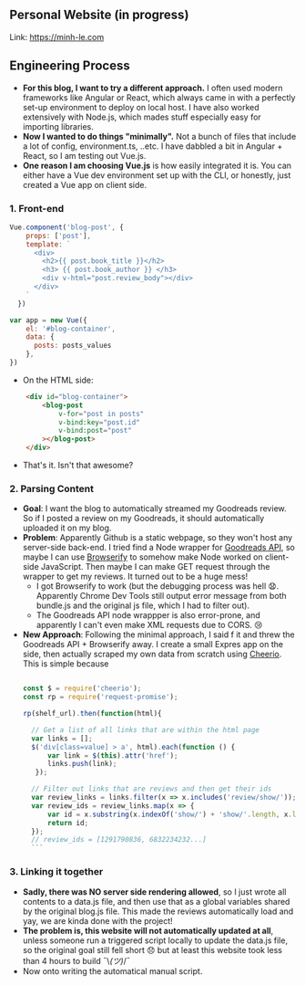 ## Personal Website (in progress) 

Link: https://minh-le.com

## Engineering Process
- **For this blog, I want to try a different approach.** I often used modern frameworks like Angular or React, which always came in with a perfectly set-up environment to deploy on local host. I have also worked extensively with Node.js, which mades stuff especially easy for importing libraries. 
- **Now I wanted to do things "minimally".** Not a bunch of files that include a lot of config, environment.ts, ..etc. 
I have dabbled a bit in Angular + React, so I am testing out Vue.js. 
- **One reason I am choosing Vue.js** is how easily integrated it is. You can either have a Vue dev environment set up with the CLI, or honestly, just created a Vue app on client side. 


### 1. Front-end 

```javascript
Vue.component('blog-post', {
    props: ['post'],
    template: `
      <div>
        <h2>{{ post.book_title }}</h2>
        <h3> {{ post.book_author }} </h3>
        <div v-html="post.review_body"></div> 
      </div>
    `
  })

var app = new Vue({
    el: '#blog-container',
    data: {
      posts: posts_values 
    }, 
})

```
- On the HTML side: 
```html
    <div id="blog-container">
        <blog-post
            v-for="post in posts"
            v-bind:key="post.id"
            v-bind:post="post"
        ></blog-post>
    </div>  
```
  
- That's it. Isn't that awesome?

### 2. Parsing Content
- **Goal**: I want the blog to automatically streamed my Goodreads review. So if I posted a review on my Goodreads, it should automatically uploaded it on my blog.
- **Problem**: Apparently Github is a static webpage, so they won't host any server-side back-end. I tried find a Node wrapper for [Goodreads API](https://github.com/bdickason/node-goodreads), so maybe I can use [Browserify](https://github.com/browserify/browserify) to somehow make Node worked on client-side JavaScript. Then maybe I can make GET request through the wrapper to get my reviews. It turned out to be a huge mess! 
    - I got Browserify to work (but the debugging process was hell 😧. Apparently Chrome Dev Tools still output error message from both bundle.js and the original js file, which I had to filter out).
    - The Goodreads API node wrappper is also error-prone, and apparently I can't even make XML requests due to CORS.  😢  
- **New Approach**: Following the minimal approach, I said f it and threw the Goodreads API + Browserify away. I create a small Expres app on the side, then actually scraped my own data from scratch using [Cheerio](https://github.com/cheeriojs/cheerio). This is simple because 
    ```javascript 
    
    const $ = require('cheerio'); 
    const rp = require('request-promise');  

    rp(shelf_url).then(function(html){
  
      // Get a list of all links that are within the html page 
      var links = []; 
      $('div[class=value] > a', html).each(function () {
          var link = $(this).attr('href');
          links.push(link);
       }); 
  
      // Filter out links that are reviews and then get their ids 
      var review_links = links.filter(x => x.includes('review/show/'));
      var review_ids = review_links.map(x => { 
          var id = x.substring(x.indexOf('show/') + 'show/'.length, x.length); 
          return id; 
      }); 
      // review_ids = [1291790836, 6832234232...] 
      ```

### 3. Linking it together
- **Sadly, there was NO server side rendering allowed**, so I just wrote all contents to a data.js file, and then use that as a global variables shared by the original blog.js file. This made the reviews automatically load and yay, we are kinda done with the project!
- **The problem is, this website will not automatically updated at all**, unless someone run a triggered script locally to update the data.js file, so the original goal still fell short 😞 but at least this website took less than 4 hours to build ¯\\_(ツ)_/¯   
- Now onto writing the automatical manual script. 
